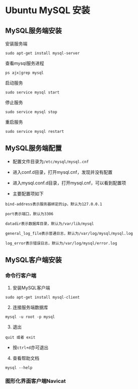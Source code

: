 # Ubuntu MySQL 安装

## MySQL服务端安装

安装服务端

```shell
sudo apt-get install mysql-server
```



查看mysql服务进程

```shell
ps ajx|grep mysql
```



启动服务

```shell
sudo service mysql start
```



停止服务

```shell
sudo service mysql stop
```



重启服务

```shell
sudo service mysql restart
```



## MySQL服务端配置

- 配置文件目录为`/etc/mysql/mysql.cnf`



- 进入conf.d目录，打开mysql.cnf，发现并没有配置
- 进入mysql.conf.d目录，打开mysql.cnf，可以看到配置项



- 主要配置项如下

```
bind-address表示服务器绑定的ip，默认为127.0.0.1

port表示端口，默认为3306

datadir表示数据库目录，默认为/var/lib/mysql

general_log_file表示普通日志，默认为/var/log/mysql/mysql.log

log_error表示错误日志，默认为/var/log/mysql/error.log
```



## MySQL客户端安装

### 命令行客户端

1. 安装MySQL客户端

```shell
sudo apt-get install mysql-client
```



2. 连接服务端数据库

```shell
mysql -u root -p mysql
```



3. 退出

```
quit 或者 exit
```

- 按`ctrl+d`亦可退出



4. 查看帮助文档

```
mysql --help
```



### 图形化界面客户端Navicat